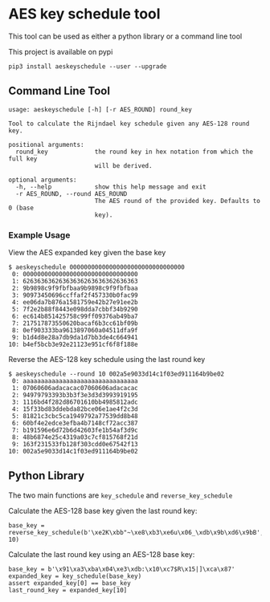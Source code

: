 # AES key schedule tool
This tool can be used as either a python library or a command line tool

This project is available on pypi
```
pip3 install aeskeyschedule --user --upgrade
```

## Command Line Tool
```
usage: aeskeyschedule [-h] [-r AES_ROUND] round_key

Tool to calculate the Rijndael key schedule given any AES-128 round key.

positional arguments:
  round_key             the round key in hex notation from which the full key
                        will be derived.

optional arguments:
  -h, --help            show this help message and exit
  -r AES_ROUND, --round AES_ROUND
                        The AES round of the provided key. Defaults to 0 (base
                        key).
```
### Example Usage
View the AES expanded key given the base key
```
$ aeskeyschedule 00000000000000000000000000000000
 0: 00000000000000000000000000000000
 1: 62636363626363636263636362636363
 2: 9b9898c9f9fbfbaa9b9898c9f9fbfbaa
 3: 90973450696ccffaf2f457330b0fac99
 4: ee06da7b876a1581759e42b27e91ee2b
 5: 7f2e2b88f8443e098dda7cbbf34b9290
 6: ec614b851425758c99ff09376ab49ba7
 7: 217517873550620bacaf6b3cc61bf09b
 8: 0ef903333ba9613897060a04511dfa9f
 9: b1d4d8e28a7db9da1d7bb3de4c664941
10: b4ef5bcb3e92e21123e951cf6f8f188e
```

Reverse the AES-128 key schedule using the last round key

```
$ aeskeyschedule --round 10 002a5e9033d14c1f03ed911164b9be02
 0: aaaaaaaaaaaaaaaaaaaaaaaaaaaaaaaa
 1: 07060606adacacac07060606adacacac
 2: 94979793393b3b3f3e3d3d3993919195
 3: 1116bd4f282d86701610bb4985812adc
 4: 15f33bd83ddebda82bce06e1ae4f2c3d
 5: 81821c3cbc5ca1949792a77539dd8b48
 6: 60bf4e2edce3efba4b7148cf72acc387
 7: b191596e6d72b6d42603fe1b54af3d9c
 8: 48b6874e25c4319a03c7cf815768f21d
 9: 163f231533fb128f303cdd0e67542f13
10: 002a5e9033d14c1f03ed911164b9be02
```


## Python Library
The two main functions are `key_schedule` and `reverse_key_schedule`

Calculate the AES-128 base key given the last round key:
```python3
base_key = reverse_key_schedule(b'\xe2K\xbb"~\xe8\xb3\xe6u\x06_\xdb\x9b\xd6\x9bB', 10)
```

Calculate the last round key using an AES-128 base key:
```python3
base_key = b'\x91\xa3\xba\x04\xe3\xdb:\x10\xc7$R\x15|]\xca\x87'
expanded_key = key_schedule(base_key)
assert expanded_key[0] == base_key
last_round_key = expanded_key[10]
```
